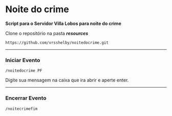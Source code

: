 
# Noite do crime
**Script para o Servidor Villa Lobos para noite do crime**

Clone o repositório na pasta ***resources***

    https://github.com/vrsshelby/noitedocrime.git

________________

### Iniciar Evento

    /noitedocrime PF

Digite sua mensagem na caixa que ira abrir e aperte enter.
__________

### Encerrar Evento

    /noitecrimefim
